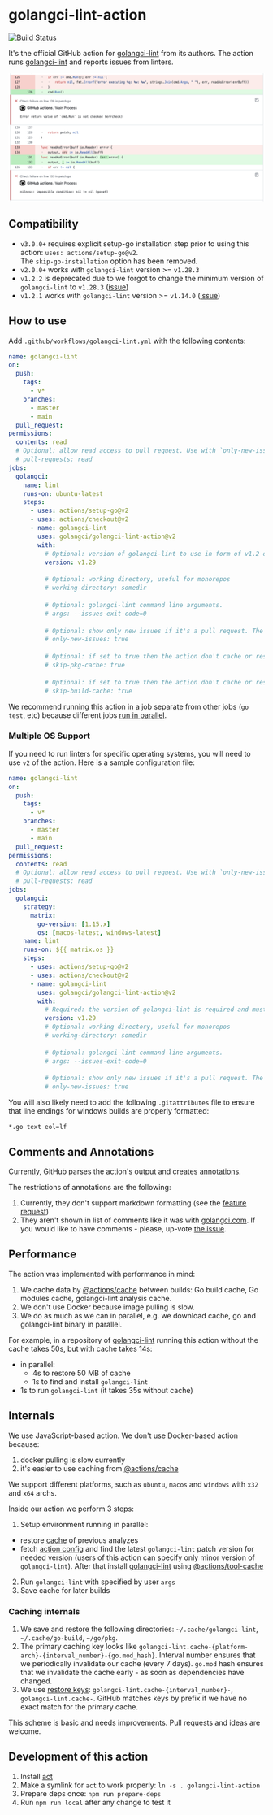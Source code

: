 # golangci-lint-action

[![Build Status](https://github.com/golangci/golangci-lint-action/workflows/build-and-test/badge.svg)](https://github.com/golangci/golangci-lint-action/actions)

It's the official GitHub action for [golangci-lint](https://github.com/golangci/golangci-lint) from its authors.
The action runs [golangci-lint](https://github.com/golangci/golangci-lint) and reports issues from linters.

![GitHub Annotations](./static/annotations.png)

## Compatibility

* `v3.0.0+` requires explicit setup-go installation step prior to using this action: `uses: actions/setup-go@v2`.  
  The `skip-go-installation` option has been removed.
* `v2.0.0+` works with `golangci-lint` version >= `v1.28.3`
* `v1.2.2` is deprecated due to we forgot to change the minimum version of `golangci-lint` to `v1.28.3` ([issue](https://github.com/golangci/golangci-lint-action/issues/39))
* `v1.2.1` works with `golangci-lint` version >= `v1.14.0` ([issue](https://github.com/golangci/golangci-lint-action/issues/39))

## How to use

Add `.github/workflows/golangci-lint.yml` with the following contents:

```yaml
name: golangci-lint
on:
  push:
    tags:
      - v*
    branches:
      - master
      - main
  pull_request:
permissions:
  contents: read
  # Optional: allow read access to pull request. Use with `only-new-issues` option.
  # pull-requests: read
jobs:
  golangci:
    name: lint
    runs-on: ubuntu-latest
    steps:
      - uses: actions/setup-go@v2
      - uses: actions/checkout@v2
      - name: golangci-lint
        uses: golangci/golangci-lint-action@v2
        with:
          # Optional: version of golangci-lint to use in form of v1.2 or v1.2.3 or `latest` to use the latest version
          version: v1.29

          # Optional: working directory, useful for monorepos
          # working-directory: somedir

          # Optional: golangci-lint command line arguments.
          # args: --issues-exit-code=0

          # Optional: show only new issues if it's a pull request. The default value is `false`.
          # only-new-issues: true

          # Optional: if set to true then the action don't cache or restore ~/go/pkg.
          # skip-pkg-cache: true

          # Optional: if set to true then the action don't cache or restore ~/.cache/go-build.
          # skip-build-cache: true
```

We recommend running this action in a job separate from other jobs (`go test`, etc)
because different jobs [run in parallel](https://help.github.com/en/actions/getting-started-with-github-actions/core-concepts-for-github-actions#job).

### Multiple OS Support

If you need to run linters for specific operating systems, you will need to use `v2` of the action.  Here is a sample configuration file:

```yaml
name: golangci-lint
on:
  push:
    tags:
      - v*
    branches:
      - master
      - main
  pull_request:
permissions:
  contents: read
  # Optional: allow read access to pull request. Use with `only-new-issues` option.
  # pull-requests: read
jobs:
  golangci:
    strategy:
      matrix:
        go-version: [1.15.x]
        os: [macos-latest, windows-latest]
    name: lint
    runs-on: ${{ matrix.os }}
    steps:
      - uses: actions/setup-go@v2
      - uses: actions/checkout@v2
      - name: golangci-lint
        uses: golangci/golangci-lint-action@v2
        with:
          # Required: the version of golangci-lint is required and must be specified without patch version: we always use the latest patch version.
          version: v1.29
          # Optional: working directory, useful for monorepos
          # working-directory: somedir

          # Optional: golangci-lint command line arguments.
          # args: --issues-exit-code=0

          # Optional: show only new issues if it's a pull request. The default value is `false`.
          # only-new-issues: true
```

You will also likely need to add the following `.gitattributes` file to ensure that line endings for windows builds are properly formatted:

```.gitattributes
*.go text eol=lf
```

## Comments and Annotations

Currently, GitHub parses the action's output and creates [annotations](https://github.community/t5/GitHub-Actions/What-are-annotations/td-p/30770).

The restrictions of annotations are the following:

1. Currently, they don't support markdown formatting (see the [feature request](https://github.community/t5/GitHub-API-Development-and/Checks-Ability-to-include-Markdown-in-line-annotations/m-p/56704))
2. They aren't shown in list of comments like it was with [golangci.com](https://golangci.com). If you would like to have comments - please, up-vote [the issue](https://github.com/golangci/golangci-lint-action/issues/5).

## Performance

The action was implemented with performance in mind:

1. We cache data by [@actions/cache](https://github.com/actions/toolkit/tree/master/packages/cache) between builds: Go build cache, Go modules cache, golangci-lint analysis cache.
2. We don't use Docker because image pulling is slow.
3. We do as much as we can in parallel, e.g. we download cache, go and golangci-lint binary in parallel.

For example, in a repository of [golangci-lint](https://github.com/golangci/golangci-lint) running this action without the cache takes 50s, but with cache takes 14s:
  * in parallel:
    * 4s to restore 50 MB of cache
    * 1s to find and install `golangci-lint`
  * 1s to run `golangci-lint` (it takes 35s without cache)

## Internals

We use JavaScript-based action. We don't use Docker-based action because:

1. docker pulling is slow currently
2. it's easier to use caching from [@actions/cache](https://github.com/actions/toolkit/tree/master/packages/cache)

We support different platforms, such as `ubuntu`, `macos` and `windows` with `x32` and `x64` archs.

Inside our action we perform 3 steps:

1. Setup environment running in parallel:
  * restore [cache](https://github.com/actions/cache) of previous analyzes
  * fetch [action config](https://github.com/golangci/golangci-lint/blob/master/assets/github-action-config.json) and find the latest `golangci-lint` patch version
    for needed version (users of this action can specify only minor version of `golangci-lint`). After that install [golangci-lint](https://github.com/golangci/golangci-lint) using [@actions/tool-cache](https://github.com/actions/toolkit/tree/master/packages/tool-cache)
2. Run `golangci-lint` with specified by user `args`
3. Save cache for later builds

### Caching internals

1. We save and restore the following directories: `~/.cache/golangci-lint`, `~/.cache/go-build`, `~/go/pkg`.
2. The primary caching key looks like `golangci-lint.cache-{platform-arch}-{interval_number}-{go.mod_hash}`. Interval number ensures that we periodically invalidate
   our cache (every 7 days). `go.mod` hash ensures that we invalidate the cache early - as soon as dependencies have changed.
3. We use [restore keys](https://help.github.com/en/actions/configuring-and-managing-workflows/caching-dependencies-to-speed-up-workflows#matching-a-cache-key): `golangci-lint.cache-{interval_number}-`, `golangci-lint.cache-`. GitHub matches keys by prefix if we have no exact match for the primary cache.

This scheme is basic and needs improvements. Pull requests and ideas are welcome.

## Development of this action

1. Install [act](https://github.com/nektos/act#installation)
2. Make a symlink for `act` to work properly: `ln -s . golangci-lint-action`
3. Prepare deps once: `npm run prepare-deps`
4. Run `npm run local` after any change to test it

